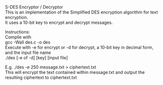 S-DES Encryptor / Decryptor  
This is an implementation of the Simplified DES encryption algorithm for text encryption.  
It uses a 10-bit key to encrypt and decrypt messages.  
  
Instructions:  
Compile with  
gcc -Wall des.c -o des  
Execute with -e for encrypt or -d for decrypt, a 10-bit key in decimal form, and the input file name  
./des [-e of -d] [key] [input file]  
  
E.g. ./des -e 250 message.txt > ciphertext.txt  
This will encrypt the text contained within message.txt and output the resulting ciphertext to ciphertext.txt  

